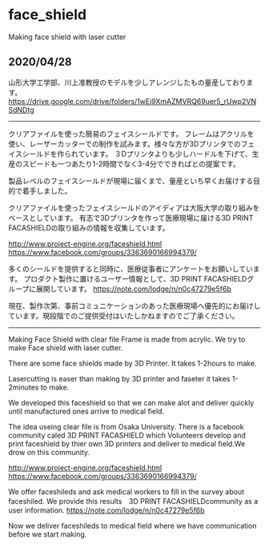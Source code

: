 # face_shield
Making face shield with laser cutter

2020/04/28
---
山形大学工学部、川上准教授のモデルを少しアレンジしたもの量産しております。
https://drive.google.com/drive/folders/1wEj9XmAZMVRQ69uer5_rUwp2VNSdNDtg


-----

クリアファイルを使った簡易のフェイスシールドです。
フレームはアクリルを使い、レーザーカッターでの制作を試みます。様々な方が3Dプリンタでのフェイスシールドを作られています。
３Dプリンタよりも少しハードルを下げて、生産のスピードも一つあたり1-2時間でなく3-4分でできればとの提案です。

製品レベルのフェイスシールドが現場に届くまで、量産といち早くお届けする目的で着手しました。

クリアファイルを使ったフェイスシールドのアイディアは大阪大学の取り組みをベースとしています。
有志で3Dプリンタを作って医療現場に届ける3D PRINT FACASHIELDの取り組みの情報を収集しています。

http://www.project-engine.org/faceshield.html
https://www.facebook.com/groups/3363690166994379/


多くのシールドを提供すると同時に、医療従事者にアンケートをお願いしています。
プロダクト製作に置けるユーザー情報として、3D PRINT FACASHIELDグループに展開しています。
https://note.com/lodge/n/n0c47279e5f6b

現在、製作次第、事前コミュニケーションのあった医療現場へ優先的にお届けしています。現段階でのご提供受付はいたしかねますのでご了承ください。

-------------------------------------

Making Face Shield with clear file 
Frame is made from acrylic.
We try to make Face shield with laser cutter.

There are some face shields made by 3D Printer.
It takes 1-2hours to make.

Lasercutting is easer than making by 3D printer and faseter 
it takes 1-2minutes to make.

We developed this faceshield so that we can make alot and deliver quickly until manufactured ones arrive to medical field.

The idea useing clear file is from Osaka University.
There is a facebook community caled 3D PRINT FACASHIELD which Volunteers develop and print faceshield by thier own 3D printers and deliver to medical field.We drow on this community.

http://www.project-engine.org/faceshield.html
https://www.facebook.com/groups/3363690166994379/

We offer faceshileds and ask medical workers to fill in the survey about faceshiled.
We provide this results　3D PRINT FACASHIELDcommunity as a user information.
https://note.com/lodge/n/n0c47279e5f6b

Now we deliver faceshileds to medical field where we have communication before we start making.




